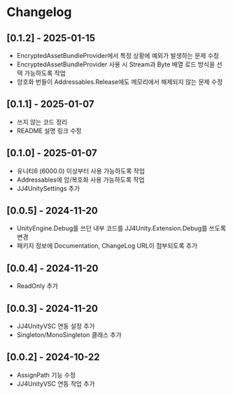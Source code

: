 # Changelog

## [0.1.2] - 2025-01-15

- EncryptedAssetBundleProvider에서 특정 상황에 예외가 발생하는 문제 수정
- EncryptedAssetBundleProvider 사용 시 Stream과 Byte 배열 로드 방식을 선택 가능하도록 작업
- 암호화 번들이 Addressables.Release에도 메모리에서 해제되지 않는 문제 수정

## [0.1.1] - 2025-01-07

- 쓰지 않는 코드 정리
- README 설명 링크 수정

## [0.1.0] - 2025-01-07

- 유니티6 (6000.0) 이상부터 사용 가능하도록 작업
- Addressables에 암/복호화 사용 가능하도록 작업
- JJ4UnitySettings 추가

## [0.0.5] - 2024-11-20

- UnityEngine.Debug를 쓰던 내부 코드를 JJ4Unity.Extension.Debug를 쓰도록 변경
- 패키지 정보에 Documentation, ChangeLog URL이 첨부되도록 추가

## [0.0.4] - 2024-11-20

- ReadOnly 추가

## [0.0.3] - 2024-11-20

- JJ4UnityVSC 연동 설정 추가
- Singleton/MonoSingleton 클래스 추가

## [0.0.2] - 2024-10-22

- AssignPath 기능 수정
- JJ4UnityVSC 연동 작업 추가
